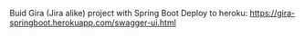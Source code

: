 Buid Gira (Jira alike) project with Spring Boot 
Deploy to heroku: https://gira-springboot.herokuapp.com/swagger-ui.html
